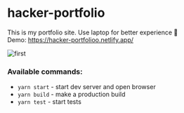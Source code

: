 # hacker-portfolio

This is my portfolio site. Use laptop for better experience 🙂  
Demo: https://hacker-portfolioo.netlify.app/

![first](https://i.imgur.com/ZLfU5X3.gif)


### Available commands:

- `yarn start` - start dev server and open browser
- `yarn build` - make a production build
- `yarn test` - start tests
